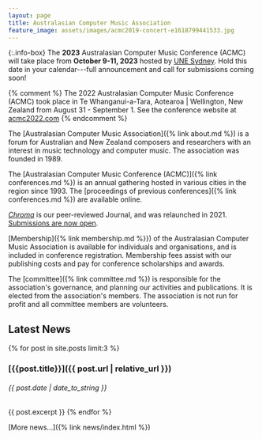```yaml
---
layout: page
title: Australasian Computer Music Association
feature_image: assets/images/acmc2019-concert-e1618799441533.jpg
---
```


{:.info-box}
The **2023** Australasian Computer Music Conference (ACMC) will take place from **October 9-11, 2023** hosted by [UNE Sydney](https://www.une.edu.au/campus-life/une-sydney). Hold this date in your calendar---full announcement and call for submissions coming soon!

{% comment %}
The 2022 Australasian Computer Music Conference (ACMC) took place in Te
Whanganui-a-Tara, Aotearoa | Wellington, New Zealand from August 31 -
September 1. See the conference website at [acmc2022.com](https://www.acmc2022.com)
{% endcomment %}

The [Australasian Computer Music
Association]({% link about.md %}) is a forum for Australian and
New Zealand composers and researchers with an interest in music technology and
computer music. The association was founded in 1989.

The [Australasian Computer Music Conference
(ACMC)]({% link conferences.md %}) is an annual gathering
hosted in various cities in the region since 1993. The [proceedings of previous
conferences]({% link conferences.md %}) are available online.

_[Chroma](https://journal.computermusic.org.au/chroma)_ is our peer-reviewed
Journal, and was relaunched in 2021. [Submissions are now
open](https://journal.computermusic.org.au/chroma).

[Membership]({% link membership.md %}}) of the Australasian
Computer Music Association is available for individuals and organisations, and
is included in conference registration. Membership fees assist with our
publishing costs and pay for conference scholarships and awards.

The [committee]({% link committee.md %}) is responsible for the
association's governance, and planning our activities and publications. It is
elected from the association's members. The association is not run for profit
and all committee members are volunteers.

## Latest News

{% for post in site.posts limit:3 %}
### [{{post.title}}]({{ post.url | relative_url }})

<h6 class="font-italic">{{ post.date | date_to_string }}</h6>

{{ post.excerpt }}
{% endfor %}

[More news...]({% link news/index.html %})

